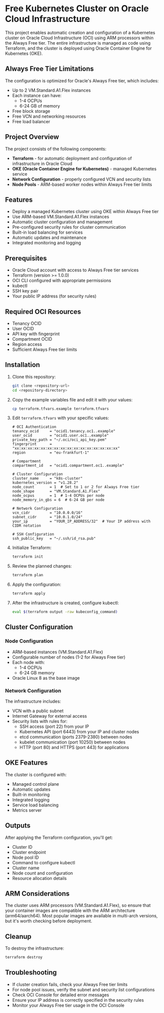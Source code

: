 # Free Kubernetes Cluster on Oracle Cloud Infrastructure

This project enables automatic creation and configuration of a Kubernetes cluster on Oracle Cloud Infrastructure (OCI) using ARM processors within the Always Free tier. The entire infrastructure is managed as code using Terraform, and the cluster is deployed using Oracle Container Engine for Kubernetes (OKE).

## Always Free Tier Limitations

The configuration is optimized for Oracle's Always Free tier, which includes:
- Up to 2 VM.Standard.A1.Flex instances
- Each instance can have:
  - 1-4 OCPUs
  - 6-24 GB of memory
- Free block storage
- Free VCN and networking resources
- Free load balancer

## Project Overview

The project consists of the following components:
- **Terraform** - for automatic deployment and configuration of infrastructure in Oracle Cloud
- **OKE (Oracle Container Engine for Kubernetes)** - managed Kubernetes service
- **Network Configuration** - properly configured VCN and security lists
- **Node Pools** - ARM-based worker nodes within Always Free tier limits

## Features

- Deploy a managed Kubernetes cluster using OKE within Always Free tier
- Use ARM-based VM.Standard.A1.Flex instances
- Automatic cluster configuration and management
- Pre-configured security rules for cluster communication
- Built-in load balancing for services
- Automatic updates and maintenance
- Integrated monitoring and logging

## Prerequisites

- Oracle Cloud account with access to Always Free tier services
- Terraform (version >= 1.0.0)
- OCI CLI configured with appropriate permissions
- kubectl
- SSH key pair
- Your public IP address (for security rules)

## Required OCI Resources

- Tenancy OCID
- User OCID
- API key with fingerprint
- Compartment OCID
- Region access
- Sufficient Always Free tier limits

## Installation

1. Clone this repository:
   ```bash
   git clone <repository-url>
   cd <repository-directory>
   ```

2. Copy the example variables file and edit it with your values:
   ```bash
   cp terraform.tfvars.example terraform.tfvars
   ```

3. Edit `terraform.tfvars` with your specific values:
   ```
   # OCI Authentication
   tenancy_ocid     = "ocid1.tenancy.oc1..example"
   user_ocid        = "ocid1.user.oc1..example"
   private_key_path = "~/.oci/oci_api_key.pem"
   fingerprint      = "xx:xx:xx:xx:xx:xx:xx:xx:xx:xx:xx:xx:xx:xx:xx:xx"
   region           = "eu-frankfurt-1"

   # Compartment
   compartment_id   = "ocid1.compartment.oc1..example"

   # Cluster Configuration
   cluster_name     = "k8s-cluster"
   kubernetes_version = "v1.28.2"
   node_count       = 1  # Set to 1 or 2 for Always Free tier
   node_shape       = "VM.Standard.A1.Flex"
   node_ocpus       = 1  # 1-4 OCPUs per node
   node_memory_in_gbs = 6  # 6-24 GB per node

   # Network Configuration
   vcn_cidr         = "10.0.0.0/16"
   subnet_cidr      = "10.0.1.0/24"
   your_ip          = "YOUR_IP_ADDRESS/32"  # Your IP address with CIDR notation

   # SSH Configuration
   ssh_public_key   = "~/.ssh/id_rsa.pub"
   ```

4. Initialize Terraform:
   ```bash
   terraform init
   ```

5. Review the planned changes:
   ```bash
   terraform plan
   ```

6. Apply the configuration:
   ```bash
   terraform apply
   ```

7. After the infrastructure is created, configure kubectl:
   ```bash
   eval $(terraform output -raw kubeconfig_command)
   ```

## Cluster Configuration

### Node Configuration
- ARM-based instances (VM.Standard.A1.Flex)
- Configurable number of nodes (1-2 for Always Free tier)
- Each node with:
  - 1-4 OCPUs
  - 6-24 GB memory
- Oracle Linux 8 as the base image

### Network Configuration
The infrastructure includes:
- VCN with a public subnet
- Internet Gateway for external access
- Security lists with rules for:
  - SSH access (port 22) from your IP
  - Kubernetes API (port 6443) from your IP and cluster nodes
  - etcd communication (ports 2379-2380) between nodes
  - kubelet communication (port 10250) between nodes
  - HTTP (port 80) and HTTPS (port 443) for applications

## OKE Features

The cluster is configured with:
- Managed control plane
- Automatic updates
- Built-in monitoring
- Integrated logging
- Service load balancing
- Metrics server

## Outputs

After applying the Terraform configuration, you'll get:
- Cluster ID
- Cluster endpoint
- Node pool ID
- Command to configure kubectl
- Cluster name
- Node count and configuration
- Resource allocation details

## ARM Considerations

The cluster uses ARM processors (VM.Standard.A1.Flex), so ensure that your container images are compatible with the ARM architecture (arm64/aarch64). Most popular images are available in multi-arch versions, but it's worth checking before deployment.

## Cleanup

To destroy the infrastructure:
```bash
terraform destroy
```

## Troubleshooting

- If cluster creation fails, check your Always Free tier limits
- For node pool issues, verify the subnet and security list configurations
- Check OCI Console for detailed error messages
- Ensure your IP address is correctly specified in the security rules
- Monitor your Always Free tier usage in the OCI Console


